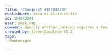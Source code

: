 ```yaml
---
Title: 'Changeset #154843240'
PublishDate: 2024-08-05T10:23:31Z
id: 154843240
user: omsk_nng
comment: Specify whether parking requires a fee
created_by: StreetComplete 58.2
tags:
- Montenegro

---
```


